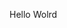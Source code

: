 Hello Wolrd
















































































































































































































































































































































































































































































































































































































































































































































































































































































































































































































































































































































































































































































































































































































































































































































































































